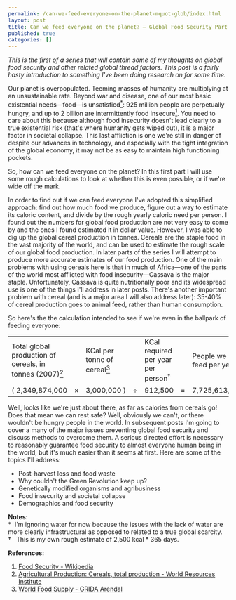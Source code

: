 ```yaml
---
permalink: /can-we-feed-everyone-on-the-planet-mquot-glob/index.html
layout: post
title: Can we feed everyone on the planet? — Global Food Security Part 1
published: true
categories: []
---
```

<p><em>This is the first of a series that will contain some of my thoughts on global food security and other related global thread factors. This post is a fairly hasty introduction to something I've been doing research on for some time.</em></p>
<p>Our planet is overpopulated. Teeming masses of humanity are multiplying at an unsustainable rate. Beyond war and disease, one of our most basic existential needs&mdash;food&mdash;is unsatisfied<a href="#water"><sup>*</sup></a>: 925 million people are perpetually hungry, and up to 2 billion are intermittently food insecure<a href="#food-sec"><sup>1</sup></a>. You need to care about this because although food insecurity doesn't lead clearly to a true existential risk (that's where humanity gets wiped out), it is a major factor in societal collapse. This last affliction is one we're still in danger of despite our advances in technology, and especially with the tight integration of the global economy, it may not be as easy to maintain high functioning pockets.</p>
<p>So, how can we feed everyone on the planet? In this first part I will use some rough calculations to look at whether this is even possible, or if we're wide off the mark.</p>
<p>In order to find out if we can feed everyone I've adopted this simplified approach: find out how much food we produce, figure out a way to estimate its caloric content, and divide by the rough yearly caloric need per person. I found out the numbers for global food production are not very easy to come by and the ones I found estimated it in dollar value. However, I was able to dig up the global cereal production in tonnes. Cereals are the staple food in the vast majority of the world, and can be used to estimate the rough scale of our global food production. In later parts of the series I will attempt to produce more accurate estimates of our food production. One of the main problems with using cereals here is that in much of Africa&mdash;one of the parts of the world most afflicted with food insecurity&mdash;Cassava is the major staple. Unfortunately, Cassava is quite nutritionally poor and its widespread use is one of the things I'll address in later posts. There's another important problem with cereal (and is a major area I will also address later): 35-40% of cereal production goes to animal feed, rather than human consumption.</p>
<p>So here's the the calculation intended to see if we're even in the ballpark of feeding everyone:</p>
<table>

<tr>
<td>Total global production of cereals, in tonnes (2007)<a href="http://#cereal"><sup>2</sup></a></td>
<td>&nbsp;</td>
<td>KCal per tonne of cereal<a href="http://#food-crisi"><sup>3</sup></a></td>
<td>&nbsp;</td>
<td>KCal required per year per person<sup>&dagger;</sup></td>
<td>&nbsp;</td>
<td>People we can feed per year</td>
</tr>
<tr>
<td>(&nbsp;2,349,874,000</td>
<td>&times;</td>
<td>3,000,000&nbsp;)</td>
<td>&divide;</td>
<td>912,500</td>
<td>=</td>
<td>7,725,613,150.68</td>
</tr>

</table>
<p>Well, looks like we're just about there, as far as calories from cereals go! Does that mean we can rest safe? Well, obviously we can't, or there wouldn't be hungry people in the world. In subsequent posts I'm going to cover a many of the major issues preventing global food security and discuss methods to overcome them. A serious directed effort is necessary to reasonably guarantee food security to almost everyone human being in the world, but it's much easier than it seems at first. Here are some of the topics I'll address:</p>
<ul>
<li>Post-harvest loss and food waste</li>
<li>Why couldn't the Green Revolution keep up?</li>
<li>Genetically modified organisms and agribusiness</li>
<li>Food insecurity and societal collapse</li>
<li>Demographics and food security</li>
</ul>
<p><strong>Notes:</strong><br /> * <a name="water">&nbsp;</a>I'm ignoring water for now because the issues with the lack of water are more clearly infrastructural as opposed to related to a true global scarcity.<br /> &dagger; <a name="est">&nbsp;</a> This is my own rough estimate of 2,500 kcal * 365 days.</p>
<p><strong>References:</strong></p>
<ol>
<li><a href="http://en.wikipedia.org/wiki/Food_security" target="_blank">Food Security - Wikipedia</a><a name="food-sec">&nbsp;</a></li>
<li><a href="http://earthtrends.wri.org/searchable_db/index.php?theme=8&amp;variable_ID=183&amp;action=select_countries" target="_blank">Agricultural Production: Cereals, total production - World Resources Institute</a><a name="cereal">&nbsp;</a></li>
<li><a href="http://www.grida.no/publications/rr/food-crisis/page/3565.aspx" target="_blank">World Food Supply - GRIDA Arendal</a><a name="food-crisis">&nbsp;</a></li>
</ol>
